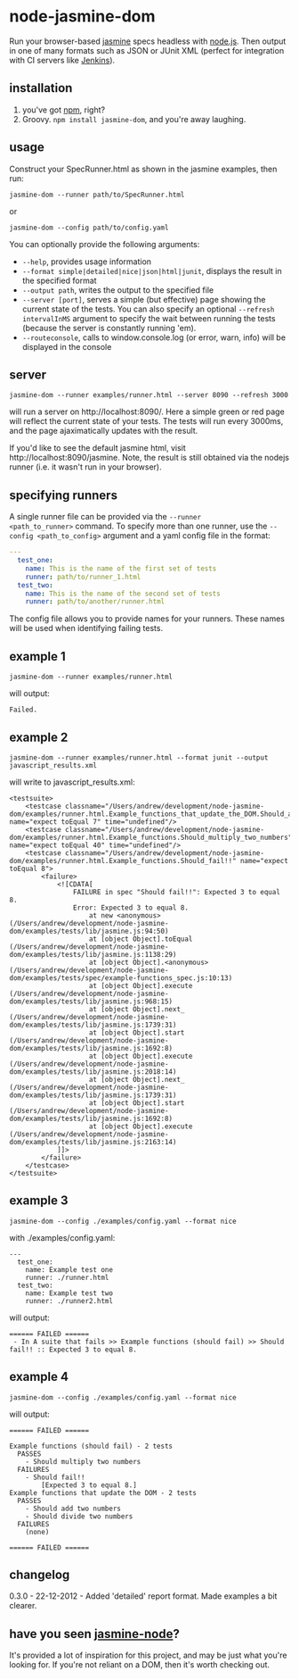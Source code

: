 node-jasmine-dom
================

Run your browser-based [jasmine][1] specs headless with [node.js][2]. Then 
output in one of many formats such as JSON or JUnit XML (perfect
for integration with CI servers like [Jenkins][3]).

installation
------------
1. you've got [npm][4], right?
2. Groovy. <code>npm install jasmine-dom</code>, and you're away laughing.

usage
-----
Construct your SpecRunner.html as shown in the jasmine examples,
then run:

    jasmine-dom --runner path/to/SpecRunner.html

or

    jasmine-dom --config path/to/config.yaml

You can optionally provide the following arguments:

 * <code>--help</code>, provides usage information
 * <code>--format simple|detailed|nice|json|html|junit</code>, displays the result in the specified format
 * <code>--output path</code>, writes the output to the specified file
 * <code>--server [port]</code>, serves a simple (but effective) page showing the current state
                                 of the tests. You can also specify an optional <code>--refresh
                                 intervalInMS</code> argument to specify the wait between running
                                 the tests (because the server is constantly running 'em).
 * <code>--routeconsole</code>, calls to window.console.log (or error, warn, info) will be displayed in the console

server
------

    jasmine-dom --runner examples/runner.html --server 8090 --refresh 3000

will run a server on http://localhost:8090/. Here a simple green or red page will reflect the current state
of your tests. The tests will run every 3000ms, and the page ajaximatically updates with the result.

If you'd like to see the default jasmine html, visit http://localhost:8090/jasmine. Note, the result is still
obtained via the nodejs runner (i.e. it wasn't run in your browser).

specifying runners
------------------
A single runner file can be provided via the <code>--runner <path_to_runner></code> command. To specify more than one
runner, use the <code>--config <path_to_config></code> argument and a yaml config file in the format:

```yaml
---
  test_one:
    name: This is the name of the first set of tests
    runner: path/to/runner_1.html
  test_two:
    name: This is the name of the second set of tests
    runner: path/to/another/runner.html
```

The config file allows you to provide names for your runners. These names will be used when identifying failing tests.

example 1
---------
    jasmine-dom --runner examples/runner.html

will output:

    Failed.

example 2
---------

    jasmine-dom --runner examples/runner.html --format junit --output javascript_results.xml

will write to javascript_results.xml:

    <testsuite>
        <testcase classname="/Users/andrew/development/node-jasmine-dom/examples/runner.html.Example_functions_that_update_the_DOM.Should_add_two_numbers" name="expect toEqual 7" time="undefined"/>
        <testcase classname="/Users/andrew/development/node-jasmine-dom/examples/runner.html.Example_functions.Should_multiply_two_numbers" name="expect toEqual 40" time="undefined"/>
        <testcase classname="/Users/andrew/development/node-jasmine-dom/examples/runner.html.Example_functions.Should_fail!!" name="expect toEqual 8">
            <failure>
                <![CDATA[
                    FAILURE in spec "Should fail!!": Expected 3 to equal 8.
                    Error: Expected 3 to equal 8.
                        at new <anonymous> (/Users/andrew/development/node-jasmine-dom/examples/tests/lib/jasmine.js:94:50)
                        at [object Object].toEqual (/Users/andrew/development/node-jasmine-dom/examples/tests/lib/jasmine.js:1138:29)
                        at [object Object].<anonymous> (/Users/andrew/development/node-jasmine-dom/examples/tests/spec/example-functions_spec.js:10:13)
                        at [object Object].execute (/Users/andrew/development/node-jasmine-dom/examples/tests/lib/jasmine.js:968:15)
                        at [object Object].next_ (/Users/andrew/development/node-jasmine-dom/examples/tests/lib/jasmine.js:1739:31)
                        at [object Object].start (/Users/andrew/development/node-jasmine-dom/examples/tests/lib/jasmine.js:1692:8)
                        at [object Object].execute (/Users/andrew/development/node-jasmine-dom/examples/tests/lib/jasmine.js:2018:14)
                        at [object Object].next_ (/Users/andrew/development/node-jasmine-dom/examples/tests/lib/jasmine.js:1739:31)
                        at [object Object].start (/Users/andrew/development/node-jasmine-dom/examples/tests/lib/jasmine.js:1692:8)
                        at [object Object].execute (/Users/andrew/development/node-jasmine-dom/examples/tests/lib/jasmine.js:2163:14)
                ]]>
            </failure>
        </testcase>
    </testsuite>

example 3
---------

    jasmine-dom --config ./examples/config.yaml --format nice

with ./examples/config.yaml:

    ---
      test_one:
        name: Example test one
        runner: ./runner.html
      test_two:
        name: Example test two
        runner: ./runner2.html

will output:

    ====== FAILED ====== 
     - In A suite that fails >> Example functions (should fail) >> Should fail!! :: Expected 3 to equal 8.

example 4
---------

    jasmine-dom --config ./examples/config.yaml --format nice

will output:

    ====== FAILED ====== 

    Example functions (should fail) - 2 tests 
      PASSES 
        - Should multiply two numbers 
      FAILURES 
        - Should fail!! 
            [Expected 3 to equal 8.] 
    Example functions that update the DOM - 2 tests 
      PASSES 
        - Should add two numbers 
        - Should divide two numbers 
      FAILURES 
        (none) 

    ====== FAILED ====== 


changelog
---------
0.3.0 - 22-12-2012 - Added 'detailed' report format. Made examples a bit clearer.

have you seen **[jasmine-node][5]**?
------------------------------------
It's provided a lot of inspiration for this project, and may be just what
you're looking for. If you're not reliant on a DOM, then it's worth checking
out.

[1]: http://pivotal.github.com/jasmine/
[2]: http://nodejs.org/
[3]: http://jenkins-ci.org/
[4]: http://npmjs.org/
[5]: https://github.com/mhevery/jasmine-node
